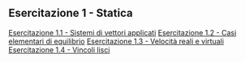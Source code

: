## Esercitazione 1 - Statica 

[Esercitazione 1.1 - Sistemi di vettori applicati](Esercitazione%201/Esercitazione%201.1%20-%20Sistemi%20di%20vettori%20applicati.pdf)
[Esercitazione 1.2 - Casi elementari di equilibrio](Esercitazione%201/Esercitazione%201.2%20-%20Casi%20elementari%20di%20equilibrio.pdf)
[Esercitazione 1.3 - Velocità reali e virtuali](Esercitazione%201/Esercitazione%201.3%20-%20Velocità%20reali%20e%20virtuali.pdf)
[Esercitazione 1.4 - Vincoli lisci](Esercitazione%201/Esercitazione%201.4%20-%20Vincoli%20lisci.pdf)
